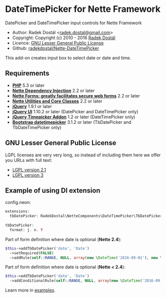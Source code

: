 ﻿# DateTimePicker for Nette Framework

DatePicker and DateTimePicker input controls for Nette Framework

- Author: Radek Dostál &lt;radek.dostal@gmail.com&gt;
- Copyright: Copyright (c) 2010 - 2016 [Radek Dostál](https://www.radekdostal.cz)
- Licence: [GNU Lesser General Public License](https://www.gnu.org/licenses/)
- Github: [radekdostal/Nette-DateTimePicker](https://github.com/radekdostal/Nette-DateTimePicker)

This add-on creates input box to select date or date and time.

## Requirements

- **[PHP](https://php.net)** 5.3 or later
- **[Nette Dependency Injection](https://github.com/nette/di)** 2.2 or later
- **[Nette Forms: greatly facilitates secure web forms](https://github.com/nette/forms)** 2.2 or later
- **[Nette Utilities and Core Classes](https://github.com/nette/utils)** 2.2 or later
- **[jQuery](https://jquery.com)** 1.9.1 or later
- **[jQuery UI](https://jqueryui.com)** 1.10.2 or later (DatePicker and DateTimePicker only)
- **[jQuery Timepicker Addon](http://trentrichardson.com/examples/timepicker)** 1.2 or later (DateTimePicker only)
- **[Bootstrap datetimepicker](https://github.com/smalot/bootstrap-datetimepicker)** 3.1.2 or later (TbDatePicker and TbDateTimePicker only)

## GNU Lesser General Public License

LGPL licenses are very very long, so instead of including them here we offer you URLs with full text:

- [LGPL version 2.1](https://www.gnu.org/licenses/lgpl-2.1.html)
- [LGPL version 3](https://www.gnu.org/licenses/lgpl-3.0.html)

## Example of using DI extension

config.neon:

```php
extensions:
  tbDatePicker: RadekDostal\NetteComponents\DateTimePicker\TbDatePicker\DI\TbDatePickerExtension
 
tbDatePicker:
  format: j. n. Y
```

Part of form definition where date is optional (**Nette 2.4**):

```php
$this->addTbDatePicker('date', 'Date')
  ->setRequired(FALSE)
  ->addRule(self::RANGE, NULL, array(new \DateTime('2016-09-01'), new \DateTime('2016-09-15')));
```

Part of form definition where date is optional (**Nette &lt; 2.4**):
```php
$this->addTbDatePicker('date', 'Date')
  ->addConditionalRule(self::RANGE, NULL, array(new \DateTime('2016-09-01'), new \DateTime('2016-09-15')));
```

Learn more in [examples](https://github.com/radekdostal/Nette-DateTimePicker/tree/master/examples).